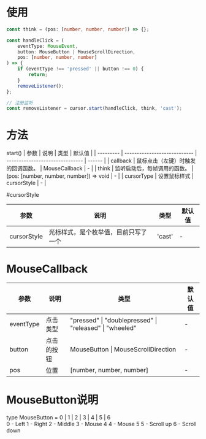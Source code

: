 # 使用

```ts
const think = (pos: [number, number, number]) => {};

const handleClick = (
    eventType: MouseEvent,
    button: MouseButton | MouseScrollDirection,
    pos: [number, number, number]
) => {
    if (eventType !== 'pressed' || button !== 0) {
        return;
    }
    removeListener();
};

// 注册监听
const removeListener = cursor.start(handleClick, think, 'cast');
```

# 方法

start()
| 参数 | 说明 | 类型 | 默认值 |
| --------- | ---------------------------- | ------------------------------- | ------ |
| callback | 鼠标点击（左键）时触发的回调函数。 | MouseCallback | - |
| think | 监听启动后，每帧调用的函数。 | (pos: [number, number, number]) => void | - |
| cursorType | 设置鼠标样式 | cursorStyle | - |

#cursorStyle

| 参数        | 说明                                 | 类型   | 默认值 |
| ----------- | ------------------------------------ | ------ | ------ |
| cursorStyle | 光标样式，是个枚举值，目前只写了一个 | 'cast' | -      |

# MouseCallback

| 参数      | 说明       | 类型                                                    | 默认值 |
| --------- | ---------- | ------------------------------------------------------- | ------ |
| eventType | 点击类型   | "pressed" \| "doublepressed" \| "released" \| "wheeled" | -      |
| button    | 点击的按钮 | MouseButton \| MouseScrollDirection                     | -      |
| pos       | 位置       | [number, number, number]                                | -      |

# MouseButton说明
type MouseButton = 0 | 1 | 2 | 3 | 4 | 5 | 6  
0 - Left 1 - Right 2 - Middle 3 - Mouse 4 4 - Mouse 5 5 - Scroll up 6 - Scroll down